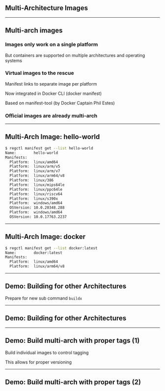 <!-- .slide: id="multi-arch" class="center" style="text-align: center; vertical-align: middle" -->

## Multi-Architecture Images

---

## Multi-arch images

### Images only work on a single platform

But containers are supported on multiple architectures and operating systems

### Virtual images to the rescue

Manifest links to separate image per platform

Now integrated in Docker CLI (docker manifest)

Based on manifest-tool (by Docker Captain Phil Estes)

### Official images are already multi-arch

---

## Multi-Arch Image: hello-world

```bash
$ regctl manifest get --list hello-world
Name:        hello-world
Manifests:
  Platform:  linux/amd64
  Platform:  linux/arm/v5
  Platform:  linux/arm/v7
  Platform:  linux/arm64/v8
  Platform:  linux/386
  Platform:  linux/mips64le
  Platform:  linux/ppc64le
  Platform:  linux/riscv64
  Platform:  linux/s390x
  Platform:  windows/amd64
  OSVersion: 10.0.20348.288
  Platform:  windows/amd64
  OSVersion: 10.0.17763.2237
```

---

## Multi-Arch Image: docker

```bash
$ regctl manifest get --list docker:latest
Name:        docker:latest
Manifests:
  Platform:  linux/amd64
  Platform:  linux/arm64/v8
```

---

## Demo: Building for other Architectures

Prepare for new sub command `buildx`

<!-- include: buildx-0.command -->

<!-- include: buildx-1.command -->

---

## Demo: Building for other Architectures

<!-- include: buildx-3.command -->

<!-- include: buildx-4.command -->

---

## Demo: Build multi-arch with proper tags (1)

Build individual images to control tagging

<!-- include: manifest-0.command -->

<!-- include: manifest-1.command -->

This allows for proper versioning

---

## Demo: Build multi-arch with proper tags (2)

<!-- include: manifest-2.command -->
